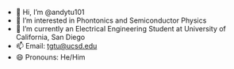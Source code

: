 - 👋 Hi, I’m @andytu101
- 👀 I’m interested in Phontonics and Semiconductor Physics
- 🌱 I’m currently an Electrical Engineering Student at University of California, San Diego
- 📫 Email: tgtu@ucsd.edu
- 😄 Pronouns: He/Him


<!---
andytu101/andytu101 is a ✨ special ✨ repository because its `README.md` (this file) appears on your GitHub profile.
You can click the Preview link to take a look at your changes.
--->
